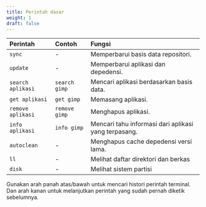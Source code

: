 ```yaml
---
title: Perintah dasar
weight: 1
draft: false
---
```


Perintah            | Contoh          |Fungsi
 :---               | :---            | :---
`sync`              | -               | Memperbarui basis data repositori.
`update`            | -               | Memperbarui aplikasi dan depedensi.
`search aplikasi`   | `search gimp`   | Mencari aplikasi berdasarkan basis data.
`get aplikasi`      | `get gimp`      | Memasang aplikasi.
`remove aplikasi`   | `remove gimp`   | Menghapus aplikasi.
`info aplikasi`     | `info gimp`     | Mencari tahu informasi dari aplikasi yang terpasang.
`autoclean`         | -               | Menghapus cache depedensi versi lama.
`ll`                | -               | Melihat daftar direktori dan berkas
`disk`              | -               | Melihat sistem partisi


Gunakan arah panah atas/bawah untuk mencari histori perintah terminal. Dan arah kanan untuk melanjutkan perintah yang sudah pernah diketik sebelumnya.
